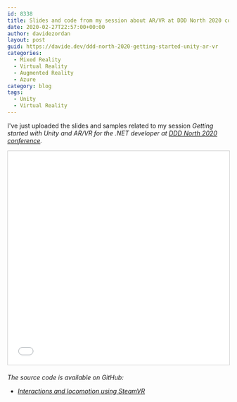 ```yaml
---
id: 8338
title: Slides and code from my session about AR/VR at DDD North 2020 conference
date: 2020-02-27T22:57:00+00:00
author: davidezordan
layout: post
guid: https://davide.dev/ddd-north-2020-getting-started-unity-ar-vr
categories:
  - Mixed Reality
  - Virtual Reality
  - Augmented Reality
  - Azure
category: blog
tags:
  - Unity
  - Virtual Reality
---
```

<p style="text-align: left;">I've just uploaded the slides and samples related to my session <em>Getting started with Unity and AR/VR for the .NET developer at <a href="https://www.dddnorth.co.uk/" target="_blank" rel="noopener">DDD North 2020 conference</a>.</p>
<iframe src="//www.slideshare.net/slideshow/embed_code/key/qSGfIFHEktnriE" width="595" height="485" frameborder="0" marginwidth="0" marginheight="0" scrolling="no" style="border:1px solid #CCC; border-width:1px; margin-bottom:5px; max-width: 100%;" allowfullscreen> </iframe>

The source code is available on GitHub:
- <a href="https://github.com/davidezordan/MixedRealitySamples/tree/master/SteamVR%20Demo" target="_blank" rel="noopener">Interactions and locomotion using SteamVR</a>
